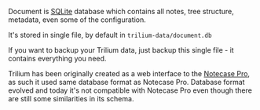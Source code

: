 Document is [SQLite](https://www.sqlite.org) database which contains all notes, tree structure, metadata, even some of the configuration.

It's stored in single file, by default in `trilium-data/document.db`

If you want to backup your Trilium data, just backup this single file - it contains everything you need.

Trilium has been originally created as a web interface to the [Notecase Pro](http://www.notecasepro.com/), as such it used same database format as Notecase Pro. Database format evolved and today it's not compatible with Notecase Pro even though there are still some similarities in its schema.